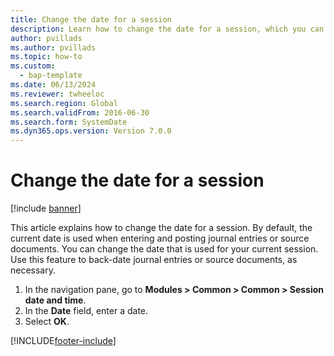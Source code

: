 ```yaml
--- 
title: Change the date for a session
description: Learn how to change the date for a session, which you can use to back-date journal entries or source documents as needed.
author: pvillads
ms.author: pvillads
ms.topic: how-to
ms.custom: 
  - bap-template
ms.date: 06/13/2024
ms.reviewer: twheeloc  
ms.search.region: Global
ms.search.validFrom: 2016-06-30
ms.search.form: SystemDate  
ms.dyn365.ops.version: Version 7.0.0 
---
```


# Change the date for a session

[!include [banner](../../includes/banner.md)]

This article explains how to change the date for a session. By default, the current date is used when entering and posting journal entries or source documents. You can change the date that is used for your current session. Use this feature to back-date journal entries or source documents, as necessary.

1. In the navigation pane, go to **Modules > Common > Common > Session date and time**.
2. In the **Date** field, enter a date.
3. Select **OK**.



[!INCLUDE[footer-include](../../../../includes/footer-banner.md)]
